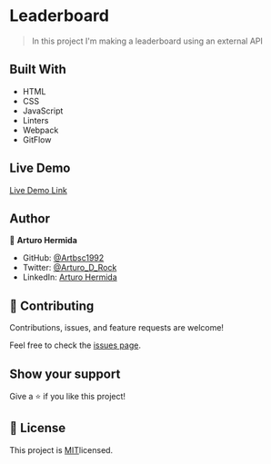 # Leaderboard

>  In this project I'm making a leaderboard using an external API

<!-- ![screenshot](src/image/screenshot.png) -->

## Built With

- HTML
- CSS
- JavaScript
- Linters
- Webpack
- GitFlow

## Live Demo

[Live Demo Link]()

## Author

👤 **Arturo Hermida**

- GitHub: [@Artbsc1992](https://github.com/Artbsc1992)
- Twitter: [@Arturo_D_Rock](https://twitter.com/Arturo_D_Rock)
- LinkedIn: [Arturo Hermida](www.linkedin.com/in/arturo-hermida29)

## 🤝 Contributing

Contributions, issues, and feature requests are welcome!

Feel free to check the [issues page](https://github.com/Artbsc1992/Leaderboard/issues).

## Show your support

Give a ⭐️ if you like this project!

## 📝 License

This project is [MIT](./MIT.md)licensed.
